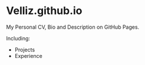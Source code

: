 # Velliz.github.io

My Personal CV, Bio and Description on GitHub Pages.

Including:
* Projects
* Experience